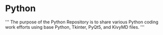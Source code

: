 # Python
'''
The purpose of the Python Repository is to share various Python coding work efforts using base Python, Tkinter, PyQt5, and KivyMD files.
'''
